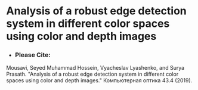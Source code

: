 # Analysis of a robust edge detection system in different color spaces using color and depth images

- ### Please Cite:
 Mousavi, Seyed Muhammad Hossein, Vyacheslav Lyashenko, and Surya Prasath. "Analysis of a robust edge detection system in different color spaces using color and depth images." Компьютерная оптика 43.4 (2019).


